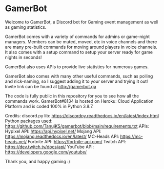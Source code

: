 # GamerBot
Welcome to GamerBot, a Discord bot for Gaming event management as well as gaming statistics.

GamerBot comes with a variety of commands for admins or game-night managers. Members can be muted, moved, etc in voice channels and there are many pre-built commands for moving around players in voice channels. It also comes with a setup command to setup your server ready for game nights in seconds!

GamerBot also uses APIs to provide live statistics for numerous games. 

GamerBot also comes with many other useful commands, such as polling and nick-naming, so I suggest adding it to your server and trying it out! 
Invite link can be found at http://gamerbot.ga


The code is fully public in this repository for you to see how all the commands work. GamerBot#8134 is hosted on Heroku: Cloud Application Platform and is coded 100% in Python 3.8.7. 

Credits:
  discord.py lib: https://discordpy.readthedocs.io/en/latest/index.html
  Python packages used: https://github.com/TanujKS/gamerbot/blob/main/requirements.txt
  APIs:
        Hypixel API: https://api.hypixel.net/
        Mojang API: https://mojang.readthedocs.io/en/latest/
        MC-Heads API: https://mc-heads.net/
        Fortnite API: https://fortnite-api.com/
        Twitch API: https://dev.twitch.tv/docs/api/
        YouTube API: https://developers.google.com/youtube/

Thank you, and happy gaming :)
